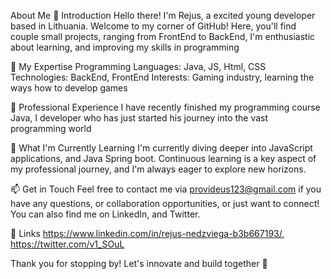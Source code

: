 About Me
👋 Introduction
Hello there! I'm Rejus, a excited young developer based in Lithuania. Welcome to my corner of GitHub! Here, you'll find couple small projects, ranging from FrontEnd to BackEnd,  I'm enthusiastic about learning, and improving my skills in programming

🚀 My Expertise
Programming Languages: Java, JS, Html, CSS
Technologies: BackEnd, FrontEnd
Interests: Gaming industry, learning the ways how to develop games

💼 Professional Experience
I have recently finished my programming course Java, I developer who has just started his journey into the vast programming world

🌱 What I'm Currently Learning
I'm currently diving deeper into JavaScript applications, and Java Spring boot. Continuous learning is a key aspect of my professional journey, and I'm always eager to explore new horizons.

📫 Get in Touch
Feel free to contact me via provideus123@gmail.com if you have any questions, or collaboration opportunities, or just want to connect! You can also find me on LinkedIn, and Twitter.

🔗 Links
https://www.linkedin.com/in/rejus-nedzviega-b3b667193/, 
https://twitter.com/v1_SOuL


Thank you for stopping by! Let's innovate and build together 🚀
